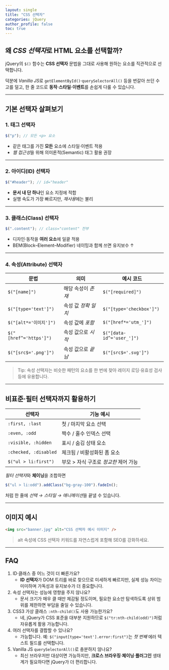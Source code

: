```yaml
---
layout: single
title: "CSS 선택자"
categories: jQuery
author_profile: false
toc: true
---
```


## 왜 *CSS 선택자*로 HTML 요소를 선택할까?

jQuery의 `$()` 함수는 **CSS 선택자** 문법을 그대로 사용해 원하는 요소를 직관적으로 선택합니다.

덕분에 *Vanilla JS*로 `getElementById()`·`querySelectorAll()` 등을 번갈아 쓰던 수고를 덜고, 한 줄 코드로 **동작·스타일·이벤트**를 손쉽게 다룰 수 있습니다.

------

## 기본 선택자 살펴보기

### 1. 태그 선택자

```jsx
$("p"); // 모든 <p> 요소
```

- 같은 태그를 가진 **모든** 요소에 스타일·이벤트 적용
- *웹 접근성*을 위해 의미론적(Semantic) 태그 활용 권장

------

### 2. 아이디(ID) 선택자

```jsx
$("#header"); // id="header"
```

- **문서 내 단 하나**인 요소 지정에 적합
- 실행 속도가 가장 빠르지만, *재사용*에는 불리

------

### 3. 클래스(Class) 선택자

```jsx
$(".content"); // class="content" 전부
```

- 디자인·동작을 **여러 요소**에 일괄 적용
- BEM(Block–Element–Modifier) 네이밍과 함께 쓰면 유지보수 ↑

------

### 4. 속성(Attribute) 선택자

| 문법                   | 의미                | 예시 코드                 |
| ---------------------- | ------------------- | ------------------------- |
| `$("[name]")`          | 해당 속성이 *존재*  | `$("[required]")`         |
| `$("[type='text']")`   | 속성 값 *정확 일치* | `$("[type='checkbox']")`  |
| `$("[alt*='이미지']")` | 속성 값에 *포함*    | `$("[href*='utm_']")`     |
| `$("[href^='https']")` | 속성 값으로 *시작*  | `$("[data-id^='user_']")` |
| `$("[src$='.png']")`   | 속성 값으로 *끝남*  | `$("[src$='.svg']")`      |

> Tip: 속성 선택자는 비슷한 패턴의 요소를 한 번에 찾아 레이지 로딩·유효성 검사 등에 유용합니다.

------

## 비표준·필터 선택자까지 활용하기

| 선택자                | 기능 예시                             |
| --------------------- | ------------------------------------- |
| `:first, :last`       | 첫 / 마지막 요소 선택                 |
| `:even, :odd`         | 짝수 / 홀수 인덱스 선택               |
| `:visible, :hidden`   | 표시 / 숨김 상태 요소                 |
| `:checked, :disabled` | 체크됨 / 비활성화된 폼 요소           |
| `$("ul > li:first")`  | 부모 > 자식 구조로 *정교한* 제어 가능 |

*필터 선택자*와 **체이닝**을 조합하면

```jsx
$("ul > li:odd").addClass("bg-gray-100").fadeIn();
```

처럼 한 줄에 *선택 → 스타일 → 애니메이션*을 끝낼 수 있습니다.

------

## 이미지 예시

```html
<img src="banner.jpg" alt="CSS 선택자 예시 이미지" />
```

> alt 속성에 CSS 선택자 키워드를 자연스럽게 포함해 SEO를 강화하세요.

------

## FAQ

1. ID·클래스 중 어느 것이 더 빠른가요?
   - **ID 선택자**가 DOM 트리를 바로 찾으므로 미세하게 빠르지만, 실제 성능 차이는 미미하며 가독성과 유지보수가 더 중요합니다.
2. 속성 선택자는 성능에 영향을 주지 않나요?
   - 문서 크기가 매우 클 때만 체감될 정도이며, 필요한 요소만 탐색하도록 상위 범위를 제한하면 부담을 줄일 수 있습니다.
3. CSS3 가상 클래스 `:nth-child()`도 사용 가능한가요?
   - 네, jQuery가 CSS 표준을 대부분 지원하므로 `$("tr:nth-child(odd)")`처럼 자유롭게 활용 가능합니다.
4. 여러 선택자를 결합할 수 있나요?
   - 가능합니다. 예: `$("input[type='text'].error:first")`는 *첫 번째* 에러 텍스트 필드를 선택합니다.
5. Vanilla JS `querySelectorAll()`로 충분하지 않나요?
   - 최신 브라우저만 대상이면 가능하지만, **크로스 브라우징**·**체이닝**·**플러그인** 생태계가 필요하다면 jQuery가 더 편리합니다.
